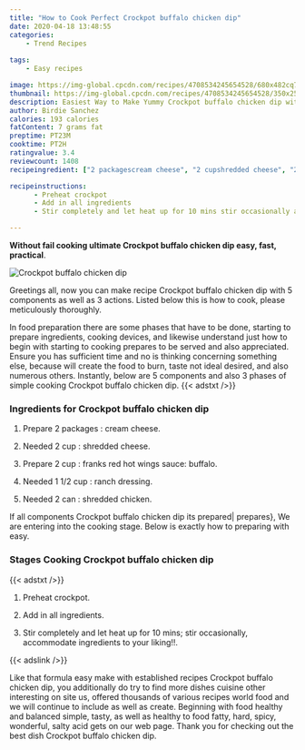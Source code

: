 ```yaml
---
title: "How to Cook Perfect Crockpot buffalo chicken dip"
date: 2020-04-18 13:48:55
categories:
    - Trend Recipes
    
tags:
    - Easy recipes

image: https://img-global.cpcdn.com/recipes/4708534245654528/680x482cq70/crockpot-buffalo-chicken-dip-recipe-main-photo.jpg
thumbnail: https://img-global.cpcdn.com/recipes/4708534245654528/350x250cq70/crockpot-buffalo-chicken-dip-recipe-main-photo.jpg
description: Easiest Way to Make Yummy Crockpot buffalo chicken dip with 5 ingredients and 3 stages of easy cooking.
author: Birdie Sanchez
calories: 193 calories
fatContent: 7 grams fat
preptime: PT23M
cooktime: PT2H
ratingvalue: 3.4
reviewcount: 1408
recipeingredient: ["2 packagescream cheese", "2 cupshredded cheese", "2 cupfranks red hot wings sauce buffalo", "1 1/2 cupranch dressing", "2 canshredded chicken"]

recipeinstructions: 
      - Preheat crockpot 
      - Add in all ingredients 
      - Stir completely and let heat up for 10 mins stir occasionally accommodate ingredients to your liking

---
```




**Without fail cooking ultimate Crockpot buffalo chicken dip easy, fast, practical**. 


![Crockpot buffalo chicken dip](https://img-global.cpcdn.com/recipes/4708534245654528/680x482cq70/crockpot-buffalo-chicken-dip-recipe-main-photo.jpg "Crockpot buffalo chicken dip")




Greetings all, now you can make recipe Crockpot buffalo chicken dip with 5 components as well as 3 actions. Listed below this is how to cook, please meticulously thoroughly.

In food preparation there are some phases that have to be done, starting to prepare ingredients, cooking devices, and likewise understand just how to begin with starting to cooking prepares to be served and also appreciated. Ensure you has sufficient time and no is thinking concerning something else, because will create the food to burn, taste not ideal desired, and also numerous others. Instantly, below are 5 components and also 3 phases of simple cooking Crockpot buffalo chicken dip.
{{< adstxt />}}

### Ingredients for Crockpot buffalo chicken dip


1. Prepare 2 packages : cream cheese.

1. Needed 2 cup : shredded cheese.

1. Prepare 2 cup : franks red hot wings sauce: buffalo.

1. Needed 1 1/2 cup : ranch dressing.

1. Needed 2 can : shredded chicken.



If all components Crockpot buffalo chicken dip its prepared| prepares}, We are entering into the cooking stage. Below is exactly how to preparing with easy.

### Stages Cooking Crockpot buffalo chicken dip

{{< adstxt />}}


1. Preheat crockpot.



1. Add in all ingredients.



1. Stir completely and let heat up for 10 mins; stir occasionally, accommodate ingredients to your liking!!.





{{< adslink />}}

Like that formula easy make with established recipes Crockpot buffalo chicken dip, you additionally do try to find more dishes cuisine other interesting on site us, offered thousands of various recipes world food and we will continue to include as well as create. Beginning with food healthy and balanced simple, tasty, as well as healthy to food fatty, hard, spicy, wonderful, salty acid gets on our web page. Thank you for checking out the best dish Crockpot buffalo chicken dip.
